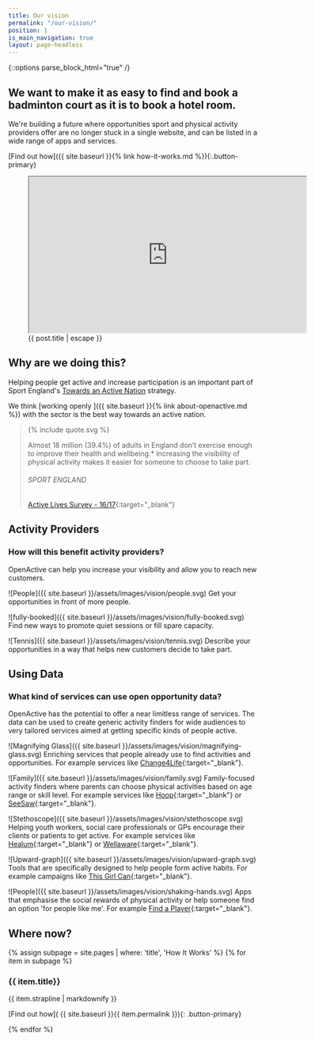 ```yaml
---
title: Our vision
permalink: "/our-vision/"
position: 1
is_main_navigation: true
layout: page-headless
---
```


{::options parse_block_html="true" /}

<!--  ---------------->
<!-- HERO BLOCK -->
<!--  ---------------->
<article class="hero--video">
<div class="two">

# We want to make it as easy to find and book a badminton court as it is to book a hotel room.

We're building a future where opportunities sport and physical activity providers offer are no longer stuck in a single website, and can be listed in a wide range of apps and services.

\[Find out how\]({{ site.baseurl }}{% link how-it-works.md %}){:.button-primary}

</div>
<div class="two">
<figure role="group" aria-labelledby="open-active-video">
<div class="mask"></div>
<iframe id="video" title="OpenActive intro video" width="560" height="315"  src="https://www.youtube.com/embed/OJqCAn0sv44?showinfo=0&rel=0&enablejsapi=1" allowfullscreen></iframe>
<figcaption id="open-active-video" class="hidden" >{{ post.title | escape }}</figcaption>
</figure>

</div>
</article>

<!--  ---------------->
<!-- QUOTE BLOCK -->
<!--  ---------------->
<article class="invert">
<div class="two">

## Why are we doing this?

Helping people get active and increase participation is an important part of Sport England's [Towards an Active Nation](https://www.sportengland.org/news-and-features/news/2016/november/1/open-data-to-boost-activity/) strategy.

We think \[working openly \]({{ site.baseurl }}{% link about-openactive.md %}) with the sector is the best way towards an active nation.

</div>
<div class="two">
<blockquote class="featured">
<div class="quote">
{% include quote.svg %}
</div>

Almost 18 million (39.4%) of adults in England don’t exercise enough to improve their health and wellbeing.\* Increasing the visibility of physical activity makes it easier for someone to choose to take part.

###### SPORT ENGLAND

[Active Lives Survey - 16/17](https://www.sportengland.org/media/12458/active-lives-adult-may-16-17-report.pdf){:target="_blank"}

</blockquote>
</div>
</article>

<!--  ---------------->
<!-- BENEFITS FOR ACTIVITY PROVIDERS TEXT BLOCK -->
<!--  ---------------->
<article class="title-row">
<h2 class="sub-heading-two">Activity Providers</h2>

<div class="one">

### How will this benefit activity providers?

OpenActive can help you increase your visibility and allow you to reach new customers.

</div>
</article>

<article class="benefits">
<div class="one subgrid">
<div class="three">

!\[People\]({{ site.baseurl }}/assets/images/vision/people.svg)
Get your opportunities in front of more people.

</div>
<div class="three">

!\[fully-booked\]({{ site.baseurl }}/assets/images/vision/fully-booked.svg)
Find new ways to promote quiet sessions or fill spare capacity.

</div>
<div class="three">

!\[Tennis\]({{ site.baseurl }}/assets/images/vision/tennis.svg)
Describe your opportunities in a way that helps new customers decide to take part.

</div>
</div>

</article>

<!--  ---------------->
<!-- BENEFITS FOR DATA USES TEXT BLOCK -->
<!--  ---------------->
<article class="title-row benefits">
<h2 class="sub-heading-two">Using Data</h2>
<div class="one">

### What kind of services can use open opportunity data?

OpenActive has the potential to offer a near limitless range of services. The data can be used to create generic activity finders for wide audiences to very tailored services aimed at getting specific kinds of people active.

</div>

</article>
<article class="title-row benefits">

<div class="one subgrid">
<div class="three">

!\[Magnifying Glass\]({{ site.baseurl }}/assets/images/vision/magnifying-glass.svg)
Enriching services that people already use to find activities and opportunities. For example services like [Change4Life](https://www.nhs.uk/change4life){:target="_blank"}.

</div>
<div class="three">

!\[Family\]({{ site.baseurl }}/assets/images/vision/family.svg)
Family-focused activity finders where parents can choose physical activities based on age range or skill level. For example services like [Hoop](https://www.hoop.co.uk){:target="_blank"} or [SeeSaw](https://www.seesawapp.com){:target="_blank"}.

</div>
<div class="three">

!\[Stethoscope\]({{ site.baseurl }}/assets/images/vision/stethoscope.svg)
Helping youth workers, social care professionals or GPs encourage their clients or patients to get active. For example services like [Healum](https://www.healum.com/){:target="_blank"} or [Wellaware](https://www.wellaware.org.uk){:target="_blank"}.

</div>
<div class="three">

!\[Upward-graph\]({{ site.baseurl }}/assets/images/vision/upward-graph.svg)
Tools that are specifically designed to help people form active habits. For example campaigns like [This Girl Can](http://www.thisgirlcan.co.uk/){:target="_blank"}.

</div>
<div class="three">

!\[People\]({{ site.baseurl }}/assets/images/vision/shaking-hands.svg)
Apps that emphasise the social rewards of physical activity or help someone find an option 'for people like me'. For example [Find a Player](https://findaplayer.com/){:target="_blank"}.

</div>
</div>

</article>

<!--  ---------------->
<!-- HOW IT WORKS CALL TO ACTION -->
<!--  ---------------->
<article class="call_to_action--full-width">
<h2 class="sub-heading-two">Where now?</h2>
<div class="one">

{% assign subpage = site.pages | where: 'title', 'How It Works' %}
{% for item in subpage %}

### {{ item.title}}

{{ item.strapline | markdownify }}

\[Find out how\]( {{ site.baseurl }}{{ item.permalink }}){: .button-primary}

</div>
<figure>
<div class="mask"></div>
<div class="image" style="background: url({{ site.baseurl }}{{ item.thumbnail_image }})center center / cover no-repeat;"></div>
</figure>
{% endfor %}

</article>